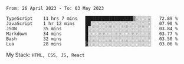 <!--START_SECTION:waka-->

```text
From: 26 April 2023 - To: 03 May 2023

TypeScript    11 hrs 7 mins   ██████████████████▒░░░░░░   72.89 %
JavaScript    1 hr 12 mins    ██░░░░░░░░░░░░░░░░░░░░░░░   07.90 %
JSON          35 mins         █░░░░░░░░░░░░░░░░░░░░░░░░   03.84 %
Markdown      34 mins         █░░░░░░░░░░░░░░░░░░░░░░░░   03.77 %
Bash          32 mins         █░░░░░░░░░░░░░░░░░░░░░░░░   03.50 %
Lua           28 mins         ▓░░░░░░░░░░░░░░░░░░░░░░░░   03.06 %
```

<!--END_SECTION:waka-->
My Stack: `HTML, CSS, JS, React`
